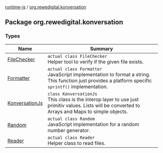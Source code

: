 [runtime-js](../index.md) / [org.rewedigital.konversation](./index.md)

## Package org.rewedigital.konversation

### Types

| Name | Summary |
|---|---|
| [FileChecker](-file-checker/index.md) | `actual class FileChecker`<br>Helper tool to verify if the given file exists. |
| [Formatter](-formatter/index.md) | `actual class Formatter`<br>JavaScript implementation to format a string. This function just provides a platform specific `sprintf()` implementation. |
| [KonversationJs](-konversation-js/index.md) | `class KonversationJs`<br>This class is the interop layer to use just primitiv values. Lists will be converted to Arrays and Maps to simple objects. |
| [Random](-random/index.md) | `actual class Random`<br>JavaScript implementation for a random number generator. |
| [Reader](-reader/index.md) | `actual class Reader`<br>Helper class to read files. |
